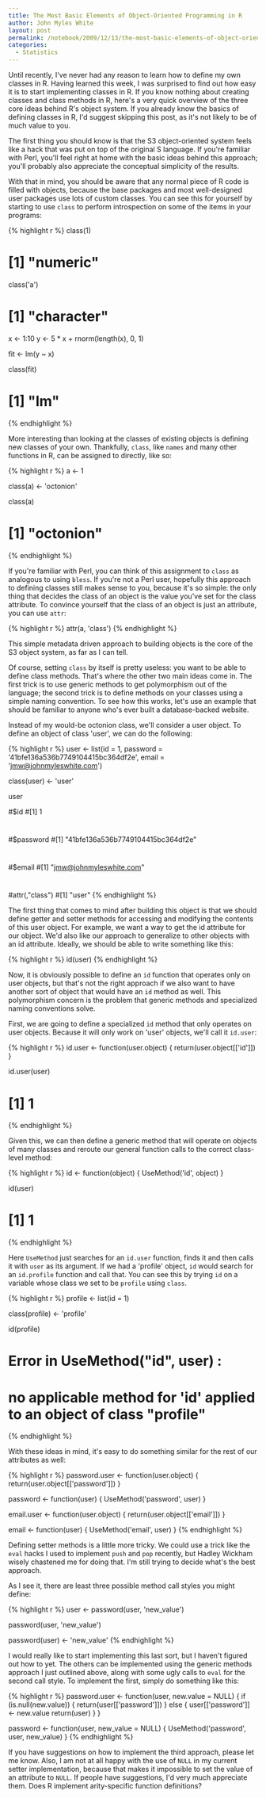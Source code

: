 ```yaml
---
title: The Most Basic Elements of Object-Oriented Programming in R
author: John Myles White
layout: post
permalink: /notebook/2009/12/13/the-most-basic-elements-of-object-oriented-programming-in-r/
categories:
  - Statistics
---
```


Until recently, I've never had any reason to learn how to define my own classes in R. Having learned this week, I was surprised to find out how easy it is to start implementing classes in R. If you know nothing about creating classes and class methods in R, here's a very quick overview of the three core ideas behind R's object system. If you already know the basics of defining classes in R, I'd suggest skipping this post, as it's not likely to be of much value to you.

The first thing you should know is that the S3 object-oriented system feels like a hack that was put on top of the original S language. If you're familiar with Perl, you'll feel right at home with the basic ideas behind this approach; you'll probably also appreciate the conceptual simplicity of the results.

With that in mind, you should be aware that any normal piece of R code is filled with objects, because the base packages and most well-designed user packages use lots of custom classes. You can see this for yourself by starting to use `class` to perform introspection on some of the items in your programs:

{% highlight r %}
class(1)
# [1] "numeric"

class('a')
# [1] "character"

x <- 1:10
y <- 5 * x + rnorm(length(x), 0, 1)

fit <- lm(y ~ x)

class(fit)
# [1] "lm"
{% endhighlight %}

More interesting than looking at the classes of existing objects is defining new classes of your own. Thankfully, `class`, like `names` and many other functions in R, can be assigned to directly, like so:

{% highlight r %}
a <- 1

class(a) <- 'octonion'

class(a)
# [1] "octonion"
{% endhighlight %}

If you're familiar with Perl, you can think of this assignment to `class` as analogous to using `bless`. If you're not a Perl user, hopefully this approach to defining classes still makes sense to you, because it's so simple: the only thing that decides the class of an object is the value you've set for the class attribute. To convince yourself that the class of an object is just an attribute, you can use `attr`:

{% highlight r %}
attr(a, 'class')
{% endhighlight %}

This simple metadata driven approach to building objects is the core of the S3 object system, as far as I can tell.

Of course, setting `class` by itself is pretty useless: you want to be able to define class methods. That's where the other two main ideas come in. The first trick is to use generic methods to get polymorphism out of the language; the second trick is to define methods on your classes using a simple naming convention. To see how this works, let's use an example that should be familiar to anyone who's ever built a database-backed website.

Instead of my would-be octonion class, we'll consider a user object. To define an object of class 'user', we can do the following:

{% highlight r %}
user <- list(id = 1,
             password = '41bfe136a536b7749104415bc364df2e',
             email = 'jmw@johnmyleswhite.com')

class(user) <- 'user'

user

#$id
#[1] 1
#
#$password
#[1] "41bfe136a536b7749104415bc364df2e"
#
#$email
#[1] "jmw@johnmyleswhite.com"
#
#attr(,"class")
#[1] "user"
{% endhighlight %}

The first thing that comes to mind after building this object is that we should define getter and setter methods for accessing and modifying the contents of this user object. For example, we want a way to get the id attribute for our object. We'd also like our approach to generalize to other objects with an id attribute. Ideally, we should be able to write something like this:

{% highlight r %}
id(user)
{% endhighlight %}

Now, it is obviously possible to define an `id` function that operates only on user objects, but that's not the right approach if we also want to have another sort of object that would have an `id` method as well. This polymorphism concern is the problem that generic methods and specialized naming conventions solve.

First, we are going to define a specialized `id` method that only operates on user objects. Because it will only work on 'user' objects, we'll call it `id.user`:

{% highlight r %}
id.user <- function(user.object)
{
	return(user.object[['id']])
}

id.user(user)
# [1] 1
{% endhighlight %}

Given this, we can then define a generic method that will operate on objects of many classes and reroute our general function calls to the correct class-level method:

{% highlight r %}
id <- function(object)
{
	UseMethod('id', object)
}

id(user)
# [1] 1
{% endhighlight %}

Here `UseMethod` just searches for an `id.user` function, finds it and then calls it with `user` as its argument. If we had a 'profile' object, `id` would search for an `id.profile` function and call that. You can see this by trying `id` on a variable whose class we set to be `profile` using `class`.

{% highlight r %}
profile <- list(id = 1)

class(profile) <- 'profile'

id(profile)

# Error in UseMethod("id", user) : 
#  no applicable method for 'id' applied to an object of class "profile"
{% endhighlight %}

With these ideas in mind, it's easy to do something similar for the rest of our attributes as well:

{% highlight r %}
password.user <- function(user.object)
{
	return(user.object[['password']])
}

password <- function(user)
{
	UseMethod('password', user)
}

email.user <- function(user.object)
{
	return(user.object[['email']])
}

email <- function(user)
{
	UseMethod('email', user)
}
{% endhighlight %}

Defining setter methods is a little more tricky. We could use a trick like the `eval` hacks I used to implement `push` and `pop` recently, but Hadley Wickham wisely chastened me for doing that. I'm still trying to decide what's the best approach.

As I see it, there are least three possible method call styles you might define:

{% highlight r %}
user <- password(user, 'new_value')

password(user, 'new_value')

password(user) <- 'new_value'
{% endhighlight %}

I would really like to start implementing this last sort, but I haven't figured out how to yet. The others can be implemented using the generic methods approach I just outlined above, along with some ugly calls to `eval` for the second call style. To implement the first, simply do something like this:

{% highlight r %}
password.user <- function(user, new.value = NULL)
{
  if (is.null(new.value))
  {
    return(user[['password']])
  }
  else
  {
    user[['password']] <- new.value
    return(user)
  }
}

password <- function(user, new_value = NULL)
{
  UseMethod('password', user, new_value)
}
{% endhighlight %}

If you have suggestions on how to implement the third approach, please let me know. Also, I am not at all happy with the use of `NULL` in my current setter implementation, because that makes it impossible to set the value of an attribute to `NULL`. If people have suggestions, I'd very much appreciate them. Does R implement arity-specific function definitions?
